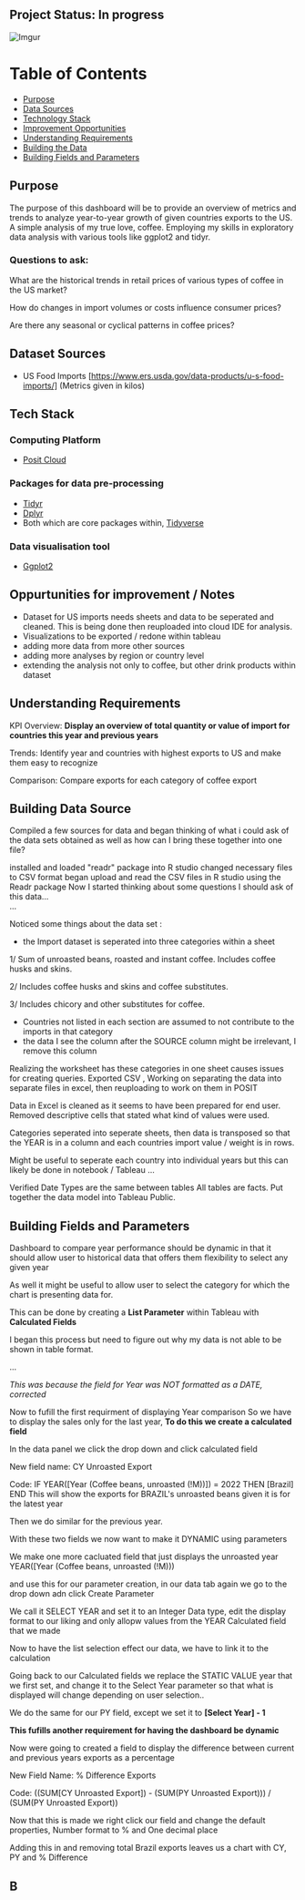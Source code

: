 ## Project Status: In progress 
![Imgur](https://imgur.com/kN2ygv1.gif)

# Table of Contents
- [Purpose](#purpose)
- [Data Sources](#dataset-sources)
- [Technology Stack](#tech-stack)
- [Improvement Opportunities](#oppurtunities-for-improvement-/-notes)
- [Understanding Requirements](#understanding-requirements) 
- [Building the Data](#building-data-source)
- [Building Fields and Parameters](#building-fields-and-parameters)

## Purpose
The purpose of this dashboard will be to provide an overview of metrics and trends to analyze year-to-year growth of given countries exports to the US. 
A simple analysis of my true love, coffee. Employing my skills in exploratory data analysis with various tools like ggplot2 and tidyr. 

### Questions to ask:
What are the historical trends in retail prices of various types of coffee in the US market? 

How do changes in import volumes or costs influence consumer prices? 

Are there any seasonal or cyclical patterns in coffee prices? 

## Dataset Sources
* US Food Imports [https://www.ers.usda.gov/data-products/u-s-food-imports/] (Metrics given in kilos) 
<!--- * Global price of coffee from 1990 to 2024 ARABICA [https://fred.stlouisfed.org/series/PCOFFOTMUSDM]
* Global price of coffee from 1990 to 2024 ROBUSTAS [https://fred.stlouisfed.org/series/PCOFFROBUSDM]
* Consumer Price Index for All Urban Consumers: Coffee in U.S. City Average [https://fred.stlouisfed.org/series/CUSR0000SEFP01] --->


<!--- Further Develop --->
## Tech Stack

### Computing Platform
- [Posit Cloud](https://posit.co/products/cloud/cloud/)

### Packages for data pre-processing
- [Tidyr](https://tidyr.tidyverse.org/)
- [Dplyr](https://dplyr.tidyverse.org/)
- Both which are core packages within, [Tidyverse](https://www.tidyverse.org/)
### Data visualisation tool
- [Ggplot2](https://ggplot2.tidyverse.org/)


<!--- Points to add ---> 

## Oppurtunities for improvement / Notes
- Dataset for US imports needs sheets and data to be seperated and cleaned. This is being done then reuploaded into cloud IDE for analysis.
- Visualizations to be exported / redone within tableau
- adding more data from more other sources
- adding more analyses by region or country level
- extending the analysis not only to coffee, but other drink products within dataset
  
<!--- ## Acknowledgements ---> 

## Understanding Requirements
KPI Overview: **Display an overview of total quantity or value of import for countries this year and previous years**

Trends: Identify year and countries with highest exports to US and make them easy to recognize 

Comparison: Compare exports for each category of coffee export


## Building Data Source 
Compiled a few sources for data and began thinking of what i could ask of the data sets obtained
as well as how can I bring these together into one file? 

installed and loaded "readr" package into R studio
changed necessary files to CSV format 
began upload and read the CSV files in R studio using the Readr package
Now I started thinking about some questions I should ask of this data...  
...

Noticed some things about the data set :
- the Import dataset is seperated into three categories within a sheet
  
1/ Sum of unroasted beans, roasted and instant coffee. Includes coffee husks and skins. 

2/ Includes coffee husks and skins and coffee substitutes. 

3/ Includes chicory and other substitutes for coffee. 

- Countries not listed in each section are assumed to not contribute to the imports in that category  
- the data I see the column after the SOURCE column might be irrelevant, I remove this column  
 
Realizing the worksheet has these categories in one sheet causes issues for creating queries. Exported CSV , Working on separating the data into separate files in excel, then reuploading to work on them in POSIT 

Data in Excel is cleaned as it seems to have been prepared for end user. 
Removed descriptive cells that stated what kind of values were used.

Categories seperated into seperate sheets, then data is transposed so that the YEAR is in a column and each countries import value / weight is in rows. 

Might be useful to seperate each country into individual years but this can likely be done in notebook / Tableau 
...

Verified Date Types are the same between tables
All tables are facts. Put together the data model into Tableau Public. 

## Building Fields and Parameters

Dashboard to compare year performance should be dynamic in that it should allow user to historical data that offers them flexibility to select any given year

As well it might be useful to allow user to select the category for which the chart is presenting data for. 

This can be done by creating a **List Parameter** within Tableau with **Calculated Fields**

I began this process but need to figure out why my data is not able to be shown in table format. 

...


  _This was because the field for Year was NOT formatted as a DATE, corrected_

Now to fufill the first requirment of displaying Year comparison 
So we have to display the sales only for the last year, **To do this we create a calculated field**


In the data panel we click the drop down and click calculated field

New field name: CY Unroasted Export

Code: IF YEAR([Year (Coffee beans, unroasted (!M))]) = 2022 THEN [Brazil] 
      END
This will show the exports for BRAZIL's unroasted beans given it is for the latest year 

Then we do similar for the previous year. 

With these two fields we now want to make it DYNAMIC using parameters

We make one more cacluated field that just displays the unroasted year 
  YEAR([Year (Coffee beans, unroasted (!M)))

and use this for our parameter creation, in our data tab again we go to the drop down adn click Create Parameter

We call it SELECT YEAR and set it to an Integer Data type, edit the display format to our liking and only allopw values from the YEAR Calculated field that we made


Now to have the list selection effect our data, we have to link it to the calculation

Going back to our Calculated fields we replace the STATIC VALUE year that we first set, and change it to the Select Year parameter so that what is displayed will change depending on user selection.. 

We do the same for our PY field, except we set it to **[Select Year] - 1** 

**This fufills another requirement for having the dashboard be dynamic**

Now were going to created a field to display the difference between current and previous years exports as a percentage 

  New Field Name: % Difference Exports
  
  Code: ((SUM[CY Unroasted Export]) - (SUM(PY Unroasted Export))) / (SUM(PY Unroasted Export))
  
  Now that this is made we right click our field and change the default properties, Number format to % and One decimal place

  Adding this in and removing total Brazil exports leaves us a chart with CY, PY and % Difference


  ## B
